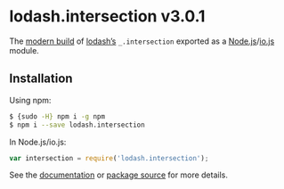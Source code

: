 # lodash.intersection v3.0.1

The [modern build](https://github.com/lodash/lodash/wiki/Build-Differences) of [lodash’s](https://lodash.com/) `_.intersection` exported as a [Node.js](http://nodejs.org/)/[io.js](https://iojs.org/) module.

## Installation

Using npm:

```bash
$ {sudo -H} npm i -g npm
$ npm i --save lodash.intersection
```

In Node.js/io.js:

```js
var intersection = require('lodash.intersection');
```

See the [documentation](https://lodash.com/docs#intersection) or [package source](https://github.com/lodash/lodash/blob/3.0.1-npm-packages/lodash.intersection) for more details.
